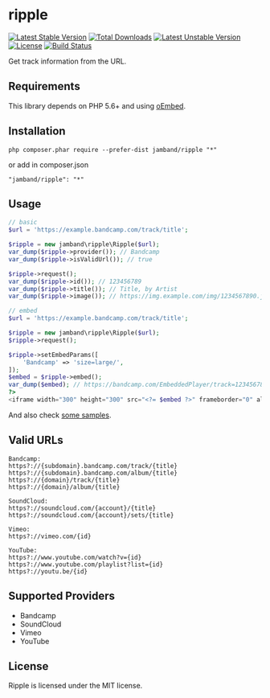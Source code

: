 # ripple

[![Latest Stable Version](https://poser.pugx.org/jamband/ripple/v/stable)](https://packagist.org/packages/jamband/ripple) [![Total Downloads](https://poser.pugx.org/jamband/ripple/downloads)](https://packagist.org/packages/jamband/ripple) [![Latest Unstable Version](https://poser.pugx.org/jamband/ripple/v/unstable)](https://packagist.org/packages/jamband/ripple) [![License](https://poser.pugx.org/jamband/ripple/license)](https://packagist.org/packages/jamband/ripple) [![Build Status](https://travis-ci.org/jamband/ripple.svg)](https://travis-ci.org/jamband/ripple)

Get track information from the URL.

## Requirements

This library depends on PHP 5.6+ and using [oEmbed](http://oembed.com/).

## Installation

```
php composer.phar require --prefer-dist jamband/ripple "*"
```

or add in composer.json
```
"jamband/ripple": "*"
```

## Usage

```php
// basic
$url = 'https://example.bandcamp.com/track/title';

$ripple = new jamband\ripple\Ripple($url);
var_dump($ripple->provider()); // Bandcamp
var_dump($ripple->isValidUrl()); // true

$ripple->request();
var_dump($ripple->id()); // 123456789
var_dump($ripple->title()); // Title, by Artist
var_dump($ripple->image()); // https://img.example.com/img/1234567890.jpg
```

```php
// embed
$url = 'https://example.bandcamp.com/track/title';

$ripple = new jamband\ripple\Ripple($url);
$ripple->request();

$ripple->setEmbedParams([
    'Bandcamp' => 'size=large/',
]);
$embed = $ripple->embed();
var_dump($embed); // https://bandcamp.com/EmbeddedPlayer/track=123456789/size=large/
?>
<iframe width="300" height="300" src="<?= $embed ?>" frameborder="0" allowfullscreen></iframe>
```

And also check [some samples](https://github.com/jamband/ripple/tree/master/samples).

## Valid URLs

```
Bandcamp:
https?://{subdomain}.bandcamp.com/track/{title}
https?://{subdomain}.bandcamp.com/album/{title}
https?://{domain}/track/{title}
https?://{domain}/album/{title}

SoundCloud:
https?://soundcloud.com/{account}/{title}
https?://soundcloud.com/{account}/sets/{title}

Vimeo:
https?://vimeo.com/{id}

YouTube:
https?://www.youtube.com/watch?v={id}
https?://www.youtube.com/playlist?list={id}
https?://youtu.be/{id}
```

## Supported Providers

- Bandcamp
- SoundCloud
- Vimeo
- YouTube

## License
Ripple is licensed under the MIT license.
